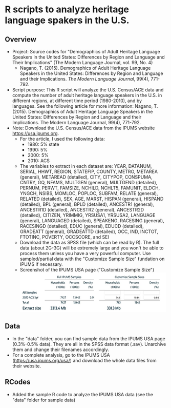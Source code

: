 # R scripts to analyze heritage language spakers in the U.S.
## Overview
- Project: Source codes for "Demographics of Adult Heritage Language Speakers in the United States: Differences by Region and Language and Their Implications" (The Modern Language Journal, vol. 99, No. 4)
	- Nagano, T. (2015). Demographics of Adult Heritage Language Speakers in the United States: Differences by Region and Language and their Implications. <i>The Modern Language Journal</i>, 99(4), 771-792. 
- Script purpose: This R script will analyze the U.S. Census/ACE data and compute the number of adult heritage language speakers in the U.S. in different regions, at different time period (1980-2010), and by languages. See the following article for more information: Nagano, T. (2015). Demographics of Adult Heritage Language Speakers in the United States: Differences by Region and Language and their Implications. The Modern Language Journal, 99(4), 771-792.
- Note: Download the U.S. Census/ACE data from the IPUMS website https://usa.ipums.org. 
	- For the article, I used the following data:
		- 1980: 5% state
		- 1990: 5%
		- 2000: 5%
		- 2010: ACS
	- The variables to extract in each dataset are: YEAR, DATANUM, SERIAL, HHWT, REGION, STATEFIP, COUNTY, METRO, METAREA (general), METAREAD (detailed), CITY, CITYPOP, CONSPUMA, CNTRY, GQ, NFAMS, MULTGEN (general), MULTGEND (detailed), PERNUM, PERWT, FAMSIZE, NCHILD, NCHLT5, FAMUNIT, ELDCH, YNGCH, NSIBS, MOMLOC, POPLOC, SUBFAM, RELATE (general), RELATED (detailed), SEX, AGE, MARST, HISPAN (general), HISPAND (detailed), BPL (general), BPLD (detailed), ANCESTR1 (general), ANCESTR1D (detailed), ANCESTR2 (general), ANCESTR2D (detailed), CITIZEN, YRIMMIG, YRSUSA1, YRSUSA2, LANGUAGE (general), LANGUAGED (detailed), SPEAKENG, RACESING (general), RACESINGD (detailed), EDUC (general), EDUCD (detailed), GRADEATT (general), GRADEATTD (detailed), OCC, IND, INCTOT, FTOTINC, POVERTY, OCCSCORE, and SEI
	- Download the data as SPSS file (which can be read by R). The full data (about 2G-3G) will be extremely large and you won't be able to process them unless you have a very powerful computer. Use sampled/partial data with the "Customize Sample Size" fundation on IPUMS if necessary.
	- Screenshot of the IPUMS USA page ("Customize Sample Size")
	![IPUMS screenshot](https://github.com/tnagano22/hl-demographics/blob/main/images/IPUMSScreenshot.jpg?raw=true)

## Data
- In the "data" folder, you can find sample data from the IPUMS USA page (0.3%-0.5% data). They are all in the SPSS data format (.sav). Unarchive them and change their filenames accordingly.
- For a complete analysis, go to the IPUMS USA (https://usa.ipums.org/usa/) and download the whole data files from their website.

## RCodes
- Added the sample R code to analyze the IPUMS USA data (see the "data" folder for sample data)

